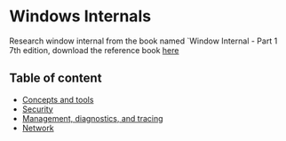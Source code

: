 # Windows Internals

Research window internal from the book named `Window Internal - Part 1 7th edition, download the reference book [here](/Reference/Window-Internal-6th-%26-7th-edition.rar)

## Table of content
- [Concepts and tools](/Windows-Internal/Concepts-and-tools.md)
- [Security](/Windows-Internal/Security.md)
- [Management, diagnostics, and tracing](/Windows-Internal/Management-diagnostics-and-tracing.md)
- [Network](/Windows-Internal/Network.md)
